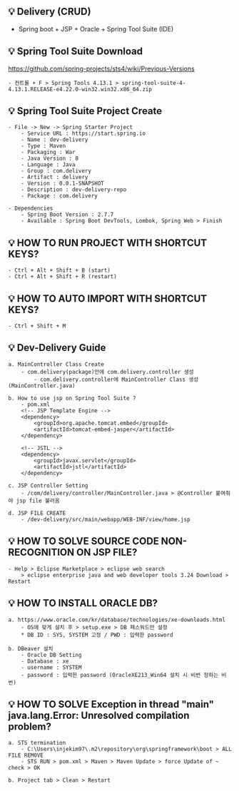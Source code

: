 ## 💡 Delivery (CRUD)
- Spring boot + JSP + Oracle + Spring Tool Suite (IDE)

## 💡 Spring Tool Suite Download 
https://github.com/spring-projects/sts4/wiki/Previous-Versions

    - 컨트롤 + F > Spring Tools 4.13.1 > spring-tool-suite-4-4.13.1.RELEASE-e4.22.0-win32.win32.x86_64.zip
		
## 💡 Spring Tool Suite Project Create
    - File -> New -> Spring Starter Project
	    - Service URL : https://start.spring.io
		- Name : dev-delivery 
		- Type : Maven 
		- Packaging : War
		- Java Version : 8
		- Language : Java
		- Group : com.delivery
		- Artifact : delivery
		- Version : 0.0.1-SNAPSHOT
		- Description : dev-delivery-repo
		- Package : com.delivery
		
	- Dependencies
	    - Spring Boot Version : 2.7.7
	    - Available : Spring Boot DevTools, Lombok, Spring Web > Finish
		
## 💡 HOW TO RUN PROJECT WITH SHORTCUT KEYS?		
    - Ctrl + Alt + Shift + B (start)
    - Ctrl + Alt + Shift + R (restart)
		
## 💡 HOW TO AUTO IMPORT WITH SHORTCUT KEYS?
    - Ctrl + Shift + M 
	
## 💡 Dev-Delivery Guide
    a. MainController Class Create
	    - com.delivery(package)안에 com.delivery.controller 생성
		    - com.delivery.controller에 MainController Class 생성 (MainController.java)
			
	b. How to use jsp on Spring Tool Suite ?
	    - pom.xml 
		<!-- JSP Template Engine -->
		<dependency>
			<groupId>org.apache.tomcat.embed</groupId>
			<artifactId>tomcat-embed-jasper</artifactId>
		</dependency>
 
		<!-- JSTL -->
		<dependency>
			<groupId>javax.servlet</groupId>
			<artifactId>jstl</artifactId>
		</dependency>

	c. JSP Controller Setting
        - /com/delivery/controller/MainController.java > @Controller 붙여줘야 jsp file 불러옴
						
	d. JSP FILE CREATE 
        - /dev-delivery/src/main/webapp/WEB-INF/view/home.jsp 
		
## 💡 HOW TO SOLVE SOURCE CODE NON-RECOGNITION ON JSP FILE?
    - Help > Eclipse Marketplace > eclipse web search 
	    > eclipse enterprise java and web developer tools 3.24 Download > Restart

## 💡 HOW TO INSTALL ORACLE DB?
    a. https://www.oracle.com/kr/database/technologies/xe-downloads.html
        - OS에 맞게 설치 후 > setup.exe > DB 패스워드만 설정 
        * DB ID : SYS, SYSTEM 고정 / PWD : 입력한 password  

    b. DBeaver 설치
	    - Oracle DB Setting 
        - Database : xe
        - username : SYSTEM
        - password : 입력한 password (OracleXE213_Win64 설치 시 비번 정하는 비번)
			
## 💡 HOW TO SOLVE Exception in thread "main" java.lang.Error: Unresolved compilation problem?
    a. STS termination 
	    - C:\Users\injekim97\.m2\repository\org\springframework\boot > ALL FILE REMOVE 
	    - STS RUN > pom.xml > Maven > Maven Update > force Update of ~ check > OK

    b. Project tab > Clean > Restart